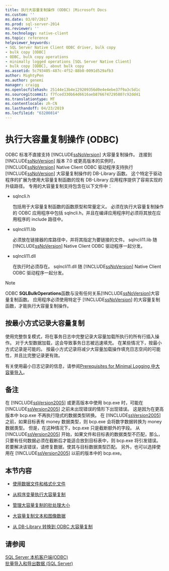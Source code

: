 ```yaml
---
title: 执行大容量复制操作 (ODBC) |Microsoft Docs
ms.custom: ''
ms.date: 03/07/2017
ms.prod: sql-server-2014
ms.reviewer: ''
ms.technology: native-client
ms.topic: reference
helpviewer_keywords:
- SQL Server Native Client ODBC driver, bulk copy
- bulk copy [ODBC]
- ODBC, bulk copy operations
- minimally logged operations [SQL Server Native Client]
- bulk copy [ODBC], about bulk copy
ms.assetid: 5c793405-487c-4f52-88b8-0091d529afb3
author: MightyPen
ms.author: genemi
manager: craigg
ms.openlocfilehash: 25144e13b4e129209356d0e4e4ebe37f9a3c5d1c
ms.sourcegitcommit: f7fced330b64d6616aeb8766747295807c92dd41
ms.translationtype: MT
ms.contentlocale: zh-CN
ms.lasthandoff: 04/23/2019
ms.locfileid: "63200814"
---
```

# <a name="performing-bulk-copy-operations-odbc"></a>执行大容量复制操作 (ODBC)
  ODBC 标准不直接支持 [!INCLUDE[ssNoVersion](../../includes/ssnoversion-md.md)] 大容量复制操作。 连接到 [!INCLUDE[ssNoVersion](../../includes/ssnoversion-md.md)] 版本 7.0 或更高版本的实例时，[!INCLUDE[ssNoVersion](../../includes/ssnoversion-md.md)] Native Client ODBC 驱动程序支持执行 [!INCLUDE[ssNoVersion](../../includes/ssnoversion-md.md)] 大容量复制操作的 DB-Library 函数。 这个特定于驱动程序的扩展为使用大容量复制函数的现有 DB-Library 应用程序提供了容易实现的升级路径。 专用的大容量复制支持包含在以下文件中：  
  
-   sqlncli.h  
  
     包括用于大容量复制函数的函数原型和常量定义。 必须在执行大容量复制操作的 ODBC 应用程序中包括 sqlncli.h，并且在编译应用程序时必须将其放在应用程序的 include 路径中。  
  
-   sqlncli11.lib  
  
     必须放在链接器的库路径中，并将其指定为要链接的文件。 sqlncli11.lib 随 [!INCLUDE[ssNoVersion](../../includes/ssnoversion-md.md)] Native Client ODBC 驱动程序一起分发。  
  
-   sqlncli11.dll  
  
     在执行时必须存在。 sqlncli11.dll 随 [!INCLUDE[ssNoVersion](../../includes/ssnoversion-md.md)] Native Client ODBC 驱动程序一起分发。  
  
> [!NOTE]  
>  ODBC **SQLBulkOperations**函数与没有任何关系[!INCLUDE[ssNoVersion](../../includes/ssnoversion-md.md)]大容量复制函数。 应用程序必须使用特定于 [!INCLUDE[ssNoVersion](../../includes/ssnoversion-md.md)] 的大容量复制函数，才能执行大容量复制操作。  
  
## <a name="minimally-logging-bulk-copies"></a>按最小方式记录大容量复制  
 使用完整恢复模式，将在事务日志中完整记录大容量加载所执行的所有行插入操作。 对于大型数据加载，这会导致事务日志被迅速填充。 在某些情况下，按最小方式记录是可能的。 按最小方式记录将减少大容量加载操作填充日志空间的可能性，并且比完整记录更有效。  
  
 有关使用最小日志记录的信息，请参阅[Prerequisites for Minimal Logging 中大容量导入](../import-export/prerequisites-for-minimal-logging-in-bulk-import.md)。  
  
## <a name="remarks"></a>备注  
 在 [!INCLUDE[ssVersion2005](../../includes/ssversion2005-md.md)] 或更高版本中使用 bcp.exe 时，可能在 [!INCLUDE[ssVersion2005](../../includes/ssversion2005-md.md)] 之前未出现错误的情形下出现错误。 这是因为在更高版本中 bcp.exe 不再执行隐式的数据类型转换。 在 [!INCLUDE[ssVersion2005](../../includes/ssversion2005-md.md)] 之前，如果目标表有 money 数据类型，则 bcp.exe 会将数字数据转换为 money 数据类型。 但是，在这种情况下，bcp.exe 只是截断额外的字段。 从 [!INCLUDE[ssVersion2005](../../includes/ssversion2005-md.md)] 开始，如果文件和目标表的数据类型不匹配，那么，只要有任何数据必须在截断后才能适合放到目标表中，则 bcp.exe 将引发错误。 若要解决该错误，请修复数据，使其与目标数据类型匹配。 另外，也可以选择使用在 [!INCLUDE[ssVersion2005](../../includes/ssversion2005-md.md)] 以前的版本中的 bcp.exe。  
  
## <a name="in-this-section"></a>本节内容  
  
-   [使用数据文件和格式化文件](using-data-files-and-format-files.md)  
  
-   [从程序变量执行大容量复制](bulk-copying-from-program-variables.md)  
  
-   [管理大容量复制的批处理大小](managing-bulk-copy-batch-sizes.md)  
  
-   [大容量复制文本和图像数据](bulk-copying-text-and-image-data.md)  
  
-   [从 DB-Library 转换到 ODBC 大容量复制](converting-from-db-library-to-odbc-bulk-copy.md)  
  
## <a name="see-also"></a>请参阅  
 [SQL Server 本机客户端&#40;ODBC&#41;](../native-client/odbc/sql-server-native-client-odbc.md)   
 [批量导入和导出数据 (SQL Server)](../import-export/bulk-import-and-export-of-data-sql-server.md)  
  
  
